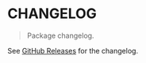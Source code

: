 # CHANGELOG

> Package changelog.

See [GitHub Releases](https://github.com/stdlib-js/stats-base-stdevtk/releases) for the changelog.